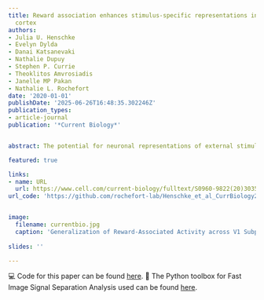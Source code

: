 ```yaml
---
title: Reward association enhances stimulus-specific representations in primary visual
  cortex
authors:
- Julia U. Henschke
- Evelyn Dylda
- Danai Katsanevaki
- Nathalie Dupuy
- Stephen P. Currie
- Theoklitos Amvrosiadis
- Janelle MP Pakan
- Nathalie L. Rochefort
date: '2020-01-01'
publishDate: '2025-06-26T16:48:35.302246Z'
publication_types:
- article-journal
publication: '*Current Biology*'


abstract: The potential for neuronal representations of external stimuli to be modified by previous experience is critical for efficient sensory processing and improved behavioral outcomes. To investigate how repeated exposure to a visual stimulus affects its representation in mouse primary visual cortex (V1), we performed two-photon calcium imaging of layer 2/3 neurons and assessed responses before, during, and after the presentation of a repetitive stimulus over 5 consecutive days. We found a stimulus-specific enhancement of the neuronal representation of the repetitively presented stimulus when it was associated with a reward. This was observed both after mice actively learned a rewarded task and when the reward was randomly received. Stimulus-specific enhanced representation resulted both from neurons gaining selectivity and from increased response reliability in previously selective neurons. In the absence of reward, there was either no change in stimulus representation or a decreased representation when the stimulus was viewed at a fixed temporal frequency. Pairing a second stimulus with a reward led to a similar enhanced representation and increased discriminability between the equally rewarded stimuli. Single-neuron responses showed that separate subpopulations discriminated between the two rewarded stimuli depending on whether the stimuli were displayed in a virtual environment or viewed on a single screen. We suggest that reward-associated responses enable the generalization of enhanced stimulus representation across these V1 subpopulations. We propose that this dynamic regulation of visual processing based on the behavioral relevance of sensory input ultimately enhances and stabilizes the representation of task-relevant features while suppressing responses to non-relevant stimuli.

featured: true

links:
- name: URL
  url: https://www.cell.com/current-biology/fulltext/S0960-9822(20)30356-0?dgcid=raven_jbs_aip_email
url_code: 'https://github.com/rochefort-lab/Henschke_et_al_CurrBiology2020' 


image:
  filename: currentbio.jpg
  caption: 'Generalization of Reward-Associated Activity across V1 Subpopulations and Viewing Contexts'
  
slides: ''

---
```



💻 Code for this paper can be found [here](https://github.com/rochefort-lab/Henschke_et_al_CurrBiology2020).
🔧 The Python toolbox for Fast Image Signal Separation Analysis used can be found [here](https://github.com/rochefort-lab/fissa).

